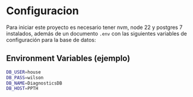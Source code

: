 # Configuracion
Para iniciar este proyecto es necesario tener nvm, node 22 y postgres 7 instalados, además de un documento `.env` con las siguientes variables de configuración para la base de datos:

## Environment Variables (ejemplo)
```sh
DB_USER=house
DB_PASS=wilson
DB_NAME=DiagnosticsDB
DB_HOST=PPTH
```
